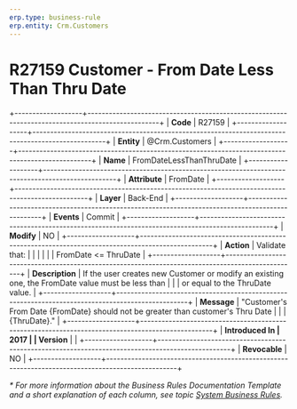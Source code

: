 ```yaml
---
erp.type: business-rule
erp.entity: Crm.Customers
---
```


# R27159 Customer - From Date Less Than Thru Date
+-------------------+--------------------------------------------------------------------------------------------------+
| **Code**          | R27159                                                                                           |
+-------------------+--------------------------------------------------------------------------------------------------+
| **Entity**        | @Crm.Customers                                                                                   |
+-------------------+--------------------------------------------------------------------------------------------------+
| **Name**          | FromDateLessThanThruDate                                                                         |
+-------------------+--------------------------------------------------------------------------------------------------+
| **Attribute**     | FromDate                                                                                         |
+-------------------+--------------------------------------------------------------------------------------------------+
| **Layer**         | Back-End                                                                                         |
+-------------------+--------------------------------------------------------------------------------------------------+
| **Events**        | Commit                                                                                           |
+-------------------+--------------------------------------------------------------------------------------------------+
| **Modify**        | NO                                                                                               |
+-------------------+--------------------------------------------------------------------------------------------------+
| **Action**        | Validate that:                                                                                   |
|                   |                                                                                                  |
|                   | FromDate \<= ThruDate                                                                            |
+-------------------+--------------------------------------------------------------------------------------------------+
| **Description**   | If the user creates new Customer or modify an existing one, the FromDate value must be less than |
|                   | or equal to the ThruDate value.                                                                  |
+-------------------+--------------------------------------------------------------------------------------------------+
| **Message**       | \"Customer\'s From Date {FromDate} should not be greater than customer\'s Thru Date              |
|                   | {ThruDate}.\"                                                                                    |
+-------------------+--------------------------------------------------------------------------------------------------+
| **Introduced In   | 2017                                                                                             |
| Version**         |                                                                                                  |
+-------------------+--------------------------------------------------------------------------------------------------+
| **Revocable**     | NO                                                                                               |
+-------------------+--------------------------------------------------------------------------------------------------+

*\* For more information about the Business Rules Documentation Template and a short explanation of each column, see
topic [System Business Rules](../templates/template-description-system-business-rules.md).*

